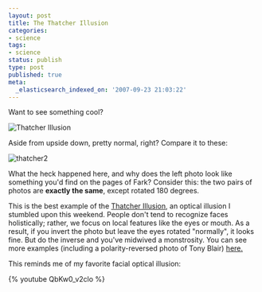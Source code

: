 ```yaml
---
layout: post
title: The Thatcher Illusion
categories:
- science
tags:
- science
status: publish
type: post
published: true
meta:
  _elasticsearch_indexed_on: '2007-09-23 21:03:22'
---
```

Want to see something cool?

![Thatcher Illusion](/img/thatcherillusion.JPG)

Aside from upside down,  pretty normal, right?  Compare it to these:

<img src="http://matthewsteele.files.wordpress.com/2007/09/thatcherillusion2.JPG" alt="thatcher2" />

What the heck happened here, and why does the left photo look like something you'd find on the pages of Fark?  Consider this: the two pairs of photos are <strong>exactly the same</strong>, except rotated 180 degrees.

This is the best example of the <a href="http://en.wikipedia.org/wiki/Thatcher_effect">Thatcher Illusion</a>, an optical illusion I stumbled upon this weekend.  People  don't tend to recognize faces holistically;  rather, we focus on local features like the eyes or mouth.  As a result, if you invert the photo but leave the eyes rotated "normally", it looks fine.  But do the inverse and you've midwived a monstrosity.  You can see more examples (including a polarity-reversed photo of Tony Blair) <a href="http://scienceblogs.com/mixingmemory/2007/09/cool_visual_illusions_the_tony.php">here.</a>

This reminds me of my favorite facial optical illusion:

{% youtube QbKw0_v2clo %}
